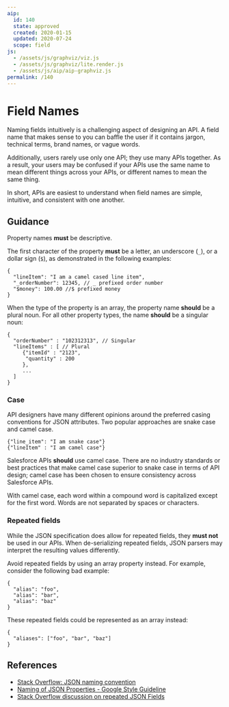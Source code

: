 ```yaml
---
aip:
  id: 140
  state: approved
  created: 2020-01-15
  updated: 2020-07-24
  scope: field
js:
  - /assets/js/graphviz/viz.js
  - /assets/js/graphviz/lite.render.js
  - /assets/js/aip/aip-graphviz.js
permalink: /140
---
```


# Field Names

Naming fields intuitively is a challenging aspect of designing an API. A field name that makes sense to you can baffle the user if it contains jargon, technical terms, brand names, or vague words.

Additionally, users rarely use only one API; they use many APIs together. As a result, your users may be confused if your APIs use the same name to mean different things across your APIs, or different names to mean the same thing.

In short, APIs are easiest to understand when field names are simple, intuitive, and consistent with one another.

## Guidance

Property names **must** be descriptive.

The first character of the property **must** be a letter, an underscore (`_`), or a dollar sign (`$`), as demonstrated in the following examples:

```
{
  "lineItem": "I am a camel cased line item",
  "_orderNumber": 12345, // _ prefixed order number
  "$money": 100.00 //$ prefixed money
}
```

When the type of the property is an array, the property name **should** be a plural noun. For all other property types, the name **should** be a singular noun:

```
{
  "orderNumber" : "102312313", // Singular
  "lineItems" : [ // Plural
     {"itemId" : "2123",
      "quantity" : 200
     },
     ...
  ]
}
```

### Case

API designers have many different opinions around the preferred casing conventions for JSON attributes. Two popular approaches are snake case and camel case.

```
{"line_item": "I am snake case"}
{"lineItem" : "I am camel case"}
```

Salesforce APIs **should** use camel case. There are no industry standards or best practices that make camel case superior to snake case in terms of API design; camel case has been chosen to ensure consistency across Salesforce APIs.

With camel case, each word within a compound word is capitalized except for the first word. Words are not separated by spaces or characters.

### Repeated fields

While the JSON specification does allow for repeated fields, they **must not** be used in our APIs. When de-serializing repeated fields, JSON parsers may interpret the resulting values differently.

Avoid repeated fields by using an array property instead. For example, consider the following bad example:

```
{
  "alias": "foo",
  "alias": "bar",
  "alias": "baz"
}
```

These repeated fields could be represented as an array instead:

```
{
  "aliases": ["foo", "bar", "baz"]
}
```

## References

* [Stack Overflow: JSON naming convention][]
* [Naming of JSON Properties - Google Style Guideline][]
* [Stack Overflow discussion on repeated JSON Fields][]

[Stack Overflow: JSON naming convention]: https://stackoverflow.com/questions/5543490/json-naming-convention
[Naming of JSON Properties - Google Style Guideline]: https://google.github.io/styleguide/jsoncstyleguide.xml?showone=Property_Name_Format#Property_Name_Format
[Stack Overflow discussion on repeated JSON Fields]: https://stackoverflow.com/questions/21832701/does-json-syntax-allow-duplicate-keys-in-an-object
